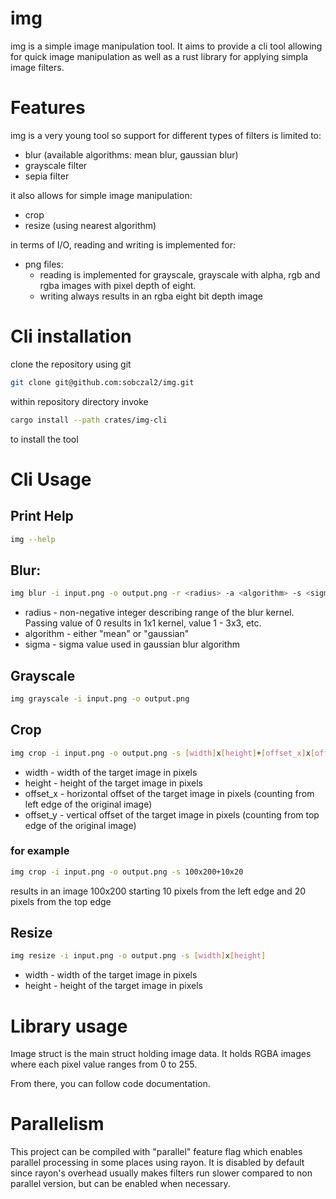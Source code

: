 # img

img is a simple image manipulation tool.
It aims to provide a cli tool allowing for quick image manipulation
as well as a rust library for applying simpla image filters.

# Features

img is a very young tool so support for different types of filters is limited to:

- blur (available algorithms: mean blur, gaussian blur)
- grayscale filter
- sepia filter

it also allows for simple image manipulation:

- crop
- resize (using nearest algorithm)

in terms of I/O, reading and writing is implemented for:

- png files:
  - reading is implemented for grayscale, grayscale with alpha, rgb and rgba images with pixel depth of eight.
  - writing always results in an rgba eight bit depth image

# Cli installation

clone the repository using git

```bash
git clone git@github.com:sobczal2/img.git

```

within repository directory invoke

```bash
cargo install --path crates/img-cli

```

to install the tool

# Cli Usage

## Print Help

```bash
img --help
```

## Blur:

```bash
img blur -i input.png -o output.png -r <radius> -a <algorithm> -s <sigma>
```

- radius - non-negative integer describing range of the
  blur kernel. Passing value of 0 results in 1x1 kernel, value 1 - 3x3, etc.
- algorithm - either "mean" or "gaussian"
- sigma - sigma value used in gaussian blur algorithm

## Grayscale

```bash
img grayscale -i input.png -o output.png
```

## Crop

```bash
img crop -i input.png -o output.png -s [width]x[height]+[offset_x]x[offset_y]
```

- width - width of the target image in pixels
- height - height of the target image in pixels
- offset_x - horizontal offset of the target image in pixels (counting from left edge of the original image)
- offset_y - vertical offset of the target image in pixels (counting from top edge of the original image)

### for example

```bash
img crop -i input.png -o output.png -s 100x200+10x20
```

results in an image 100x200 starting 10 pixels from the left edge and 20 pixels from the top edge

## Resize

```bash
img resize -i input.png -o output.png -s [width]x[height]
```

- width - width of the target image in pixels
- height - height of the target image in pixels

# Library usage

Image struct is the main struct holding image data. It holds RGBA images where each pixel value ranges from 0 to 255.

From there, you can follow code documentation.

# Parallelism

This project can be compiled with "parallel" feature flag which enables parallel processing in some places using rayon.
It is disabled by default since rayon's overhead usually makes filters run slower compared to non parallel version, but can be
enabled when necessary.
